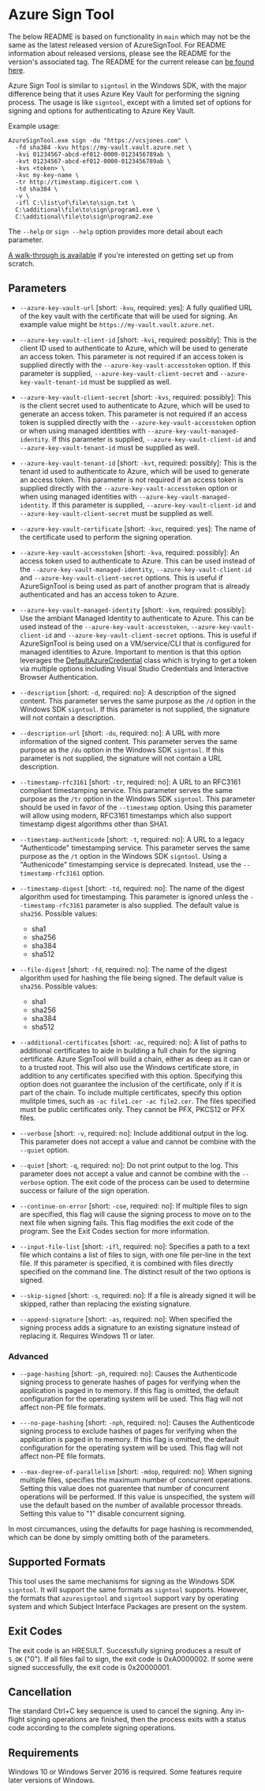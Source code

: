 Azure Sign Tool
===============

The below README is based on functionality in `main` which may not be the same as the latest released version of AzureSignTool. For README information about released versions, please see the README for the version's associated tag. The README for the current release can [be found here](https://github.com/vcsjones/AzureSignTool/blob/v6.0.0/README.md).

Azure Sign Tool is similar to `signtool` in the Windows SDK, with the major difference being that it uses
Azure Key Vault for performing the signing process. The usage is like `signtool`, except with a limited set
of options for signing and options for authenticating to Azure Key Vault.

Example usage:

    AzureSignTool.exe sign -du "https://vcsjones.com" \
	  -fd sha384 -kvu https://my-vault.vault.azure.net \
	  -kvi 01234567-abcd-ef012-0000-0123456789ab \
	  -kvt 01234567-abcd-ef012-0000-0123456789ab \
	  -kvs <token> \
	  -kvc my-key-name \
	  -tr http://timestamp.digicert.com \
	  -td sha384 \
	  -v \
	  -ifl C:\list\of\file\to\sign.txt \
	  C:\additional\file\to\sign\program1.exe \
	  C:\additional\file\to\sign\program2.exe


The `--help` or `sign --help` option provides more detail about each parameter.

[A walk-through is available](WALKTHROUGH.md) if you're interested on getting set up from scratch.

## Parameters

* `--azure-key-vault-url` [short: `-kvu`, required: yes]: A fully qualified URL of the key vault with
	the certificate that will be used for signing. An example value might be `https://my-vault.vault.azure.net`.

* `--azure-key-vault-client-id` [short: `-kvi`, required: possibly]: This is the client ID used to authenticate to
	Azure, which will be used to generate an access token. This parameter is not required if an access token is supplied
	directly with the `--azure-key-vault-accesstoken` option. If this parameter is supplied, `--azure-key-vault-client-secret` and `--azure-key-vault-tenant-id`
	must be supplied as well.

* `--azure-key-vault-client-secret` [short: `-kvs`, required: possibly]: This is the client secret used to authenticate to
	Azure, which will be used to generate an access token. This parameter is not required if an access token is supplied
	directly with the `--azure-key-vault-accesstoken` option or when using managed identities with `--azure-key-vault-managed-identity`. If this parameter is supplied, `--azure-key-vault-client-id` and `--azure-key-vault-tenant-id` must be supplied as well.

* `--azure-key-vault-tenant-id` [short: `-kvt`, required: possibly]: This is the tenant id used to authenticate to
	Azure, which will be used to generate an access token. This parameter is not required if an access token is supplied
	directly with the `--azure-key-vault-accesstoken` option or when using managed identities with `--azure-key-vault-managed-identity`. If this parameter is supplied, `--azure-key-vault-client-id` and `--azure-key-vault-client-secret` must be supplied as well.

* `--azure-key-vault-certificate` [short: `-kvc`, required: yes]: The name of the certificate used to perform the signing
	operation.

* `--azure-key-vault-accesstoken` [short: `-kva`, required: possibly]: An access token used to authenticate to Azure. This
	can be used instead of the `--azure-key-vault-managed-identity`, `--azure-key-vault-client-id` and `--azure-key-vault-client-secret` options. This is useful
	if AzureSignTool is being used as part of another program that is already authenticated and has an access token to
	Azure.

* `--azure-key-vault-managed-identity` [short: `-kvm`, required: possibly]: Use the ambiant Managed Identity to authenticate to Azure. This
	can be used instead of the `--azure-key-vault-accesstoken`, `--azure-key-vault-client-id` and `--azure-key-vault-client-secret` options. This is useful
	if AzureSignTool is being used on a VM/service/CLI that is configured for managed identities to
	Azure. Important to mention is that this option leverages the [DefaultAzureCredential](https://learn.microsoft.com/dotnet/api/azure.identity.defaultazurecredential?view=azure-dotnet) class which is trying to get a token via multiple options including Visual Studio Credentials and Interactive Browser Authentication.

* `--description` [short: `-d`, required: no]: A description of the signed content. This parameter serves the same purpose
	as the `/d` option in the Windows SDK `signtool`. If this parameter is not supplied, the signature will not contain a
	description.

* `--description-url` [short: `-du`, required: no]: A URL with more information of the signed content. This parameter serves
	the same purpose as the `/du` option in the Windows SDK `signtool`. If this parameter is not supplied, the signature will
	not contain a URL description.

* `--timestamp-rfc3161` [short: `-tr`, required: no]: A URL to an RFC3161 compliant timestamping service. This parameter serves the
	same purpose as the `/tr` option in the Windows SDK `signtool`. This parameter should be used in favor of the `--timestamp` option.
	Using this parameter will allow using modern, RFC3161 timestamps which also support timestamp digest algorithms other than SHA1.

* `--timestamp-authenticode` [short: `-t`, required: no]: A URL to a legacy "Authenticode" timestamping service. This parameter serves the
	same purpose as the `/t` option in the Windows SDK `signtool`. Using a "Authenicode" timestamping service is deprecated.
	Instead, use the `--timestamp-rfc3161` option.

* `--timestamp-digest` [short: `-td`, required: no]: The name of the digest algorithm used for timestamping. This parameter is ignored
	unless the `--timestamp-rfc3161` parameter is also supplied. The default value is `sha256`. Possible values:
	* sha1
	* sha256
	* sha384
	* sha512

* `--file-digest` [short: `-fd`, required: no]: The name of the digest algorithm used for hashing the file being signed.  The default
 	value is `sha256`. Possible values:
	* sha1
	* sha256
	* sha384
	* sha512

* `--additional-certificates` [short: `-ac`, required: no]: A list of paths to additional certificates to aide in building a full chain
	for the signing certificate. Azure SignTool will build a chain, either as deep as it can or to a trusted root. This will also use
	the Windows certificate store, in addition to any certificates specified with this option. Specifying this option does not guarantee
	the inclusion of the certificate, only if it is part of the chain. To include multiple certificates, specify this option mulitple
	times, such as `-ac file1.cer -ac file2.cer`. The files specified must be public certificates only. They cannot be PFX, PKCS12 or
	PFX files.

* `--verbose` [short: `-v`, required: no]: Include additional output in the log. This parameter does not accept a value and cannot be
	combine with the `--quiet` option.

* `--quiet` [short: `-q`, required: no]: Do not print output to the log. This parameter does not accept a value and cannot be
	combine with the `--verbose` option. The exit code of the process can be used to determine success or failure of the sign operation.
	
* `--continue-on-error` [short: `-coe`, required: no]: If multiple files to sign are specified, this flag will cause the signing process to
	move on to the next file when signing fails. This flag modifies the exit code of the program. See the Exit Codes section for more
	information.

* `--input-file-list` [short: `-ifl`, required: no]: Specifies a path to a text file which contains a list of files to sign, with one
	file per-line in the text file. If this parameter is specified, it is combined with files directly specified on the command line. The
	distinct result of the two options is signed.

* `--skip-signed` [short: `-s`, required: no]: If a file is already signed it will be skipped, rather than replacing the existing
	signature.

* `--append-signature` [short: `-as`, required: no]: When specified the signing process adds a signature to an existing signature instead of
        replacing it. Requires Windows 11 or later.

### Advanced

* `--page-hashing` [short: `-ph`, required: no]: Causes the Authenticode signing process to generate hashes of pages for verifying when
	the application is paged in to memory. If this flag is omitted, the default configuration for the operating system will be used.
	This flag will not affect non-PE file formats.

* `---no-page-hashing` [short: `-nph`, required: no]: Causes the Authenticode signing process to exclude hashes of pages for verifying when
	the application is paged in to memory. If this flag is omitted, the default configuration for the operating system will be used.
	This flag will not affect non-PE file formats.

* `--max-degree-of-parallelism` [short: `-mdop`, required: no]: When signing multiple files, specifies the maximum number of concurrent
	operations. Setting this value does not guarentee that number of concurrent operations will be performed. If this value is unspecified,
	the system will use the default based on the number of available processor threads. Setting this value to "1" disable concurrent
	signing.

In most circumances, using the defaults for page hashing is recommended, which can be done by simply omitting both of the parameters.

## Supported Formats

This tool uses the same mechanisms for signing as the Windows SDK `signtool`. It will support the same formats as `signtool` supports.
However, the formats that `azuresigntool` and `signtool` support vary by operating system and which Subject Interface Packages are
present on the system.

## Exit Codes

The exit code is an HRESULT. Successfully signing produces a result of `S_OK` ("0"). If all files fail to sign, the exit code is
0xA0000002. If some were signed successfully, the exit code is 0x20000001.

## Cancellation

The standard Ctrl+C key sequence is used to cancel the signing. Any in-flight signing operations are finished, then the process exits with
a status code according to the complete signing operations.

## Requirements

Windows 10 or Windows Server 2016 is required. Some features require later versions of Windows.
